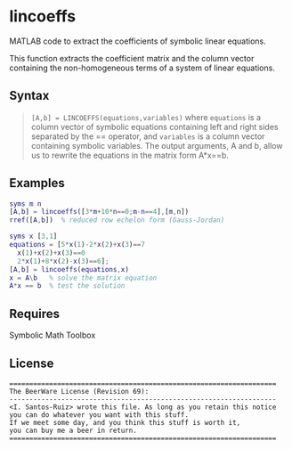 # lincoeffs
MATLAB code to extract the coefficients of symbolic linear equations.

This function extracts the coefficient matrix and the column vector
containing the non-homogeneous terms of a system of linear equations.

## Syntax
> `[A,b] = LINCOEFFS(equations,variables)`
where `equations` is a column vector of symbolic equations
containing left and right sides separated by the == operator,
and `variables` is a column vector containing symbolic variables.
The output arguments, A and b, allow us to rewrite the equations
in the matrix form A*x==b.

## Examples
```matlab
syms m n
[A,b] = lincoeffs([3*m+10*n==0;m-n==4],[m,n])
rref([A,b])  % reduced row echelon form (Gauss-Jordan)

syms x [3,1]
equations = [5*x(1)-2*x(2)+x(3)==7
  x(1)+x(2)+x(3)==0
  2*x(1)+8*x(2)-x(3)==6];
[A,b] = lincoeffs(equations,x)
x = A\b   % solve the matrix equation
A*x == b  % test the solution
```

## Requires
   Symbolic Math Toolbox  

## License
```
===================================================================
The BeerWare License (Revision 69):
-------------------------------------------------------------------
<I. Santos-Ruiz> wrote this file. As long as you retain this notice
you can do whatever you want with this stuff.
If we meet some day, and you think this stuff is worth it,
you can buy me a beer in return.
===================================================================
```
